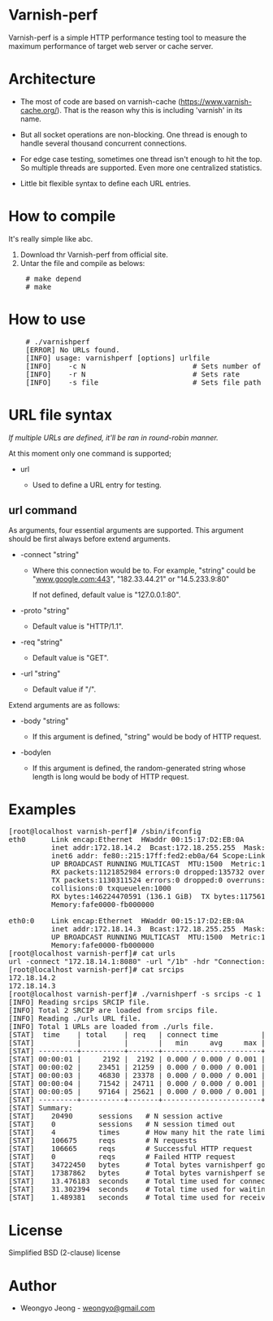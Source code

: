 Varnish-perf
============

Varnish-perf is a simple HTTP performance testing tool to measure the maximum
performance of target web server or cache server.

Architecture
============

* The most of code are based on varnish-cache
  (https://www.varnish-cache.org/).  That is the reason why this is
  including 'varnish' in its name.

* But all socket operations are non-blocking.  One thread is enough to
  handle several thousand concurrent connections.

* For edge case testing, sometimes one thread isn't enough to hit the
  top.  So multiple threads are supported.  Even more one centralized
  statistics.

* Little bit flexible syntax to define each URL entries.

How to compile
==============

It's really simple like abc.

1. Download thr Varnish-perf from official site.
2. Untar the file and compile as belows:

<pre>
    # make depend
    # make
</pre>

How to use
==========

<pre>
    # ./varnishperf
    [ERROR] No URLs found.
    [INFO] usage: varnishperf [options] urlfile
    [INFO]    -c N                         # Sets number of threads
    [INFO]    -r N                         # Sets rate
    [INFO]    -s file                      # Sets file path containing src IP
</pre>

URL file syntax
===============

*If multiple URLs are defined, it'll be ran in round-robin manner.*

At this moment only one command is supported;

* url

  * Used to define a URL entry for testing.

url command
-----------

As arguments, four essential arguments are supported.  This argument should be
first always before extend arguments.

* -connect "string"

  * Where this connection would be to.  For example, "string" could be
    "www.google.com:443", "182.33.44.21" or "14.5.233.9:80"

    If not defined, default value is "127.0.0.1:80".

* -proto "string"

  * Default value is "HTTP/1.1".

* -req "string"

  * Default value is "GET".

* -url "string"

  * Default value if "/".

Extend arguments are as follows:

* -body "string"

  * If this argument is defined, "string" would be body of HTTP request.

* -bodylen <number>

  * If this argument is defined, the random-generated string whose length is
    <number> long would be body of HTTP request.

Examples
========

<pre>
[root@localhost varnish-perf]# /sbin/ifconfig
eth0      Link encap:Ethernet  HWaddr 00:15:17:D2:EB:0A  
          inet addr:172.18.14.2  Bcast:172.18.255.255  Mask:255.255.0.0
          inet6 addr: fe80::215:17ff:fed2:eb0a/64 Scope:Link
          UP BROADCAST RUNNING MULTICAST  MTU:1500  Metric:1
          RX packets:1121852984 errors:0 dropped:135732 overruns:0 frame:0
          TX packets:1130311524 errors:0 dropped:0 overruns:0 carrier:0
          collisions:0 txqueuelen:1000 
          RX bytes:146224470591 (136.1 GiB)  TX bytes:117561365260 (109.4 GiB)
          Memory:fafe0000-fb000000 

eth0:0    Link encap:Ethernet  HWaddr 00:15:17:D2:EB:0A  
          inet addr:172.18.14.3  Bcast:172.18.255.255  Mask:255.255.0.0
          UP BROADCAST RUNNING MULTICAST  MTU:1500  Metric:1
          Memory:fafe0000-fb000000 
[root@localhost varnish-perf]# cat urls 
url -connect "172.18.14.1:8080" -url "/1b" -hdr "Connection: close"
[root@localhost varnish-perf]# cat srcips 
172.18.14.2
172.18.14.3
[root@localhost varnish-perf]# ./varnishperf -s srcips -c 1 -r 30000 ./urls
[INFO] Reading srcips SRCIP file.
[INFO] Total 2 SRCIP are loaded from srcips file.
[INFO] Reading ./urls URL file.
[INFO] Total 1 URLs are loaded from ./urls file.
[STAT]  time    | total    | req   | connect time          | first byte time       | body time             | tx         | tx    | rx         | rx    | errors
[STAT]          |          |       |   min     avg     max |   min     avg     max |   min     avg     max |            |       |            |       |
[STAT] ---------+----------+-------+-----------------------+-----------------------+-----------------------+------------+-------+------------+-------+-------....
[STAT] 00:00:01 |     2192 |  2192 | 0.000 / 0.000 / 0.001 | 0.000 / 0.000 / 0.001 | 0.000 / 0.000 / 0.001 |     356644 |  348K |     709150 |  692K | 0
[STAT] 00:00:02 |    23451 | 21259 | 0.000 / 0.000 / 0.001 | 0.000 / 0.000 / 0.002 | 0.000 / 0.000 / 0.000 |    3465217 |  3,3M |    6909825 |  6,6M | 0
[STAT] 00:00:03 |    46830 | 23378 | 0.000 / 0.000 / 0.001 | 0.000 / 0.000 / 0.002 | 0.000 / 0.000 / 0.000 |    3810777 |  3,6M |    7598175 |  7,3M | 0
[STAT] 00:00:04 |    71542 | 24711 | 0.000 / 0.000 / 0.001 | 0.000 / 0.000 / 0.001 | 0.000 / 0.000 / 0.000 |    4027567 |  3,9M |    8048359 |  7,7M | 0
[STAT] 00:00:05 |    97164 | 25621 | 0.000 / 0.000 / 0.001 | 0.000 / 0.000 / 0.004 | 0.000 / 0.000 / 0.000 |    4176386 |    4M |    8354076 |    8M | 0
[STAT] ---------+----------+-------+-----------------------+-----------------------+-----------------------+------------+-------+------------+-------+-------....
[STAT] Summary:
[STAT]    20490      sessions   # N session active
[STAT]    0          sessions   # N session timed out
[STAT]    4          times      # How many hit the rate limit
[STAT]    106675     reqs       # N requests
[STAT]    106665     reqs       # Successful HTTP request
[STAT]    0          reqs       # Failed HTTP request
[STAT]    34722450   bytes      # Total bytes varnishperf got
[STAT]    17387862   bytes      # Total bytes varnishperf send
[STAT]    13.476183  seconds    # Total time used for connect(2)
[STAT]    31.302394  seconds    # Total time used for waiting the first byte after sending HTTP request
[STAT]    1.489381   seconds    # Total time used for receiving the body
</pre>

License
=======

Simplified BSD (2-clause) license

Author
======

* Weongyo Jeong - weongyo@gmail.com

